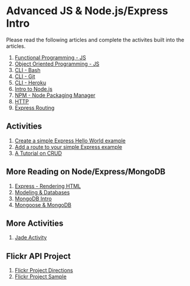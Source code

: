 Advanced JS & Node.js/Express Intro
===================================

Please read the following articles and complete the activites built into the articles.

1. [Functional Programming - JS](https://github.com/Drewbie345/okcoders-fall2015/blob/master/advanced-js-node-express/functional-js.md)
2. [Object Oriented Programming - JS](https://github.com/Drewbie345/okcoders-fall2015/blob/master/advanced-js-node-express/oop-js.md)
3. [CLI - Bash](https://github.com/Drewbie345/okcoders-fall2015/blob/master/advanced-js-node-express/bash.md)
4. [CLI - Git](https://github.com/Drewbie345/okcoders-fall2015/blob/master/advanced-js-node-express/git.md)
5. [CLI - Heroku](https://github.com/Drewbie345/okcoders-fall2015/blob/master/advanced-js-node-express/heroku.md)
6. [Intro to Node.js](https://github.com/Drewbie345/okcoders-fall2015/blob/master/advanced-js-node-express/intro-node-js.md)
7. [NPM - Node Packaging Manager](https://github.com/Drewbie345/okcoders-fall2015/tree/master/advanced-js-node-express)
8. [HTTP](https://github.com/Drewbie345/okcoders-fall2015/blob/master/advanced-js-node-express/http.md)
9. [Express Routing](https://github.com/Drewbie345/okcoders-fall2015/blob/master/advanced-js-node-express/routing.md)

Activities
----------

1. [Create a simple Express Hello World example](https://github.com/Drewbie345/okcoders-fall2015/blob/master/advanced-js-node-express/express-directions1.md)
2. [Add a route to your simple Express example](https://github.com/Drewbie345/okcoders-fall2015/blob/master/advanced-js-node-express/express-directions2.md)
3. [A Tutorial on CRUD](https://scotch.io/tutorials/build-a-restful-api-using-node-and-express-4)

More Reading on Node/Express/MongoDB
------------------------------------

1. [Express - Rendering HTML](https://github.com/Drewbie345/okcoders-fall2015/blob/master/advanced-js-node-express/express-rendering-html.md)
2. [Modeling & Databases](https://github.com/Drewbie345/okcoders-fall2015/blob/master/advanced-js-node-express/modeling-and-databases.md)
3. [MongoDB Intro](https://github.com/Drewbie345/okcoders-fall2015/blob/master/advanced-js-node-express/mongodb-intro.md)
4. [Mongoose & MongoDB](https://github.com/Drewbie345/okcoders-fall2015/blob/master/advanced-js-node-express/mongoose-mongodb.md)

More Activities
---------------

1. [Jade Activity](https://github.com/Drewbie345/okcoders-fall2015/blob/master/advanced-js-node-express/jade-activity1.md)

Flickr API Project
------------------
1. [Flickr Project Directions](https://github.com/Drewbie345/okcoders-fall2015/blob/master/advanced-js-node-express/flickrProject.md)
2. [Flickr Project Sample](https://github.com/Drewbie345/okcoders-fall2015/tree/master/advanced-js-node-express/flickrProject)